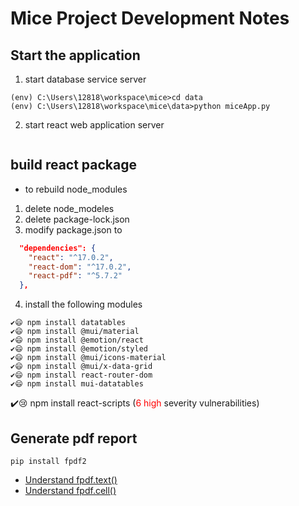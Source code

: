 <h1>Mice Project Development Notes</h1>

## Start the application

1. start database service server

```dos
(env) C:\Users\12818\workspace\mice>cd data
(env) C:\Users\12818\workspace\mice\data>python miceApp.py
```
2. start react web application server

```dos

```

## build react package

* to rebuild node_modules
1. delete node_modeles
2. delete package-lock.json
3. modify package.json to

```json
  "dependencies": {
    "react": "^17.0.2",
    "react-dom": "^17.0.2",
    "react-pdf": "^5.7.2"
  },
```
4. install the following modules

```dos
✔️😄 npm install datatables
✔️😄 npm install @mui/material 
✔️😄 npm install @emotion/react 
✔️😄 npm install @emotion/styled
✔️😄 npm install @mui/icons-material
✔️😄 npm install @mui/x-data-grid
✔️😄 npm install react-router-dom
✔️😄 npm install mui-datatables
```
✔️😢 npm install react-scripts (<span style="color:red">6 high</span> severity vulnerabilities)

## Generate pdf report

```
pip install fpdf2
```
* [Understand fpdf.text()](pdf/pdf1.py)
* [Understand fpdf.cell()](pdf/pdf2.py)